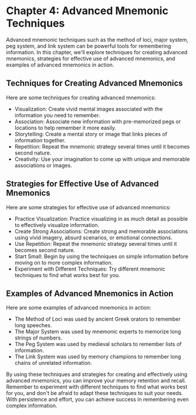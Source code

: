 Chapter 4: Advanced Mnemonic Techniques
=======================================

Advanced mnemonic techniques such as the method of loci, major system, peg system, and link system can be powerful tools for remembering information. In this chapter, we'll explore techniques for creating advanced mnemonics, strategies for effective use of advanced mnemonics, and examples of advanced mnemonics in action.

Techniques for Creating Advanced Mnemonics
------------------------------------------

Here are some techniques for creating advanced mnemonics:

* Visualization: Create vivid mental images associated with the information you need to remember.
* Association: Associate new information with pre-memorized pegs or locations to help remember it more easily.
* Storytelling: Create a mental story or image that links pieces of information together.
* Repetition: Repeat the mnemonic strategy several times until it becomes second nature.
* Creativity: Use your imagination to come up with unique and memorable associations or images.

Strategies for Effective Use of Advanced Mnemonics
--------------------------------------------------

Here are some strategies for effective use of advanced mnemonics:

* Practice Visualization: Practice visualizing in as much detail as possible to effectively visualize information.
* Create Strong Associations: Create strong and memorable associations using vivid imagery, absurd scenarios, or emotional connections.
* Use Repetition: Repeat the mnemonic strategy several times until it becomes second nature.
* Start Small: Begin by using the techniques on simple information before moving on to more complex information.
* Experiment with Different Techniques: Try different mnemonic techniques to find what works best for you.

Examples of Advanced Mnemonics in Action
----------------------------------------

Here are some examples of advanced mnemonics in action:

* The Method of Loci was used by ancient Greek orators to remember long speeches.
* The Major System was used by mnemonic experts to memorize long strings of numbers.
* The Peg System was used by medieval scholars to remember lists of information.
* The Link System was used by memory champions to remember long chains of unrelated information.

By using these techniques and strategies for creating and effectively using advanced mnemonics, you can improve your memory retention and recall. Remember to experiment with different techniques to find what works best for you, and don't be afraid to adapt these techniques to suit your needs. With persistence and effort, you can achieve success in remembering even complex information.
